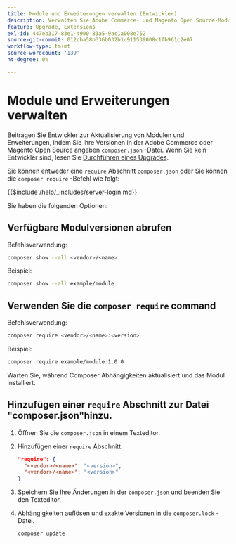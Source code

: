 ```yaml
---
title: Module und Erweiterungen verwalten (Entwickler)
description: Verwalten Sie Adobe Commerce- und Magento Open Source-Module und -Erweiterungen über die Befehlszeilenschnittstelle und den Composer-Paketmanager.
feature: Upgrade, Extensions
exl-id: 447eb317-83e1-4900-83a5-9ac1a008e752
source-git-commit: 012cba58b336b032b1c911539008c1fb961c2e07
workflow-type: tm+mt
source-wordcount: '139'
ht-degree: 0%

---
```


# Module und Erweiterungen verwalten

Beitragen Sie Entwickler zur Aktualisierung von Modulen und Erweiterungen, indem Sie ihre Versionen in der Adobe Commerce oder Magento Open Source angeben `composer.json` -Datei. Wenn Sie kein Entwickler sind, lesen Sie [Durchführen eines Upgrades](../implementation/perform-upgrade.md).

Sie können entweder eine `require` Abschnitt `composer.json` oder Sie können die `composer require` -Befehl wie folgt:

{{$include /help/_includes/server-login.md}}

Sie haben die folgenden Optionen:

## Verfügbare Modulversionen abrufen

Befehlsverwendung:

```bash
composer show --all <vendor>/<name>
```

Beispiel:

```bash
composer show --all example/module
```

## Verwenden Sie die `composer require` command

Befehlsverwendung:

```bash
composer require <vendor>/<name>:<version>
```

Beispiel:

```bash
composer require example/module:1.0.0
```

Warten Sie, während Composer Abhängigkeiten aktualisiert und das Modul installiert.

## Hinzufügen einer `require` Abschnitt zur Datei &quot;composer.json&quot;hinzu.

1. Öffnen Sie die `composer.json` in einem Texteditor.

1. Hinzufügen einer `require` Abschnitt.

   ```json
   "require": {
     "<vendor>/<name>": "<version>",
     "<vendor>/<name>": "<version>"
   }
   ```

1. Speichern Sie Ihre Änderungen in der `composer.json` und beenden Sie den Texteditor.

1. Abhängigkeiten auflösen und exakte Versionen in die `composer.lock` -Datei.

   ```bash
   composer update
   ```
